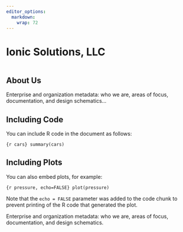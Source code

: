 ```yaml
---
editor_options: 
  markdown: 
    wrap: 72
---
```


# Ionic Solutions, LLC

<picture>
<source media="(prefers-color-scheme: dark)" srcset="media/tiny-logo-dark.png 2x" type="image/png">
<source media="(prefers-color-scheme: light)" srcset="media/tiny-logo-light.png 2x" type="image/png">
<img srcset="/media/tiny-logo-trans.png 2x"/> 
</picture>

## About Us

Enterprise and organization metadata: who we are, areas of focus,
documentation, and design schematics…

## Including Code

You can include R code in the document as follows:

`{r cars} summary(cars)`

## Including Plots

You can also embed plots, for example:

`{r pressure, echo=FALSE} plot(pressure)`

Note that the `echo = FALSE` parameter was added to the code chunk to
prevent printing of the R code that generated the plot.

Enterprise and organization metadata: who we are, areas of focus,
documentation, and design schematics.
